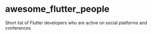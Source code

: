 # awesome_flutter_people
Short list of Flutter developers who are active on social platforms and conferences
